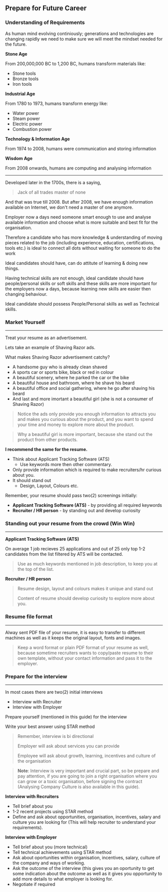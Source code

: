## Prepare for Future Career

### Understanding of Requirements

As human mind evolving continiously; generations and technologies are changing rapidly 
we need to make sure we will meet the mindset needed for the future.

**Stone Age**

From 200,000,000 BC to 1,200 BC, humans transform materials like:
- Stone tools
- Bronze tools
- Iron tools

**Industrial Age**

From 1780 to 1973, humans transform energy like:
- Water power
- Steam power
- Electric power
- Combustion power

**Technology & Information Age**

From 1974 to 2008, humans were communication and storing information

**Wisdom Age**

From 2008 onwards, humans are computing and analysing information

---

Developed later in the 1700s, there is a saying, 
>Jack of all trades master of none

And that was true till 2008.
But after 2008, we have enough information available on Internet, we don't need a master of one anymore.

Employer now a days need someone smart enough to use and analyse available information and choose what is more suitable and best fit for the organisation.

Therefore a candidate who has more knowledge & understanding of moving pieces related to the job (including experience, education, certifications, tools etc.) 
is ideal to connect all dots without waiting for someone to do the work

Ideal candidates should have, can do attitute of learning & doing new things.

Having technical skills are not enough, ideal candidate should have people/personal skills or soft skills and these skills are more important for the employers now a days, because learning new skills are easier then changing behaviour.

Ideal candidate should possess People/Personal skills as well as Technical skills.

### Market Yourself
---

Treat your resume as an advertisement.

Lets take an example of Shaving Razor ads.

What makes Shaving Razor advertisement catchy?
- A handsome guy who is already clean shaved 
- A sports car or sports bike, black or red in colour
- A beautiful scenery, where he parked the car or the bike
- A beautiful house and bathroom, where he shave his beard
- A beautiful office and social gathering, where he go after shaving his beard 
- And last and more imortant a beautiful girl (she is not a consumer of Shaving Razor)

>Notice the ads only provide you enough information to attracts you and makes you curious about the product, and you want to spend your time and money to explore more about the product.

>Why a beautiful girl is more important, because she stand out the product from other products.

**I recommend the same for the resume.**

- Think about Applicant Tracking Software (ATS)
  - Use keywords more then other commentary.
- Only provide information which is required to make recruiters/hr curious about you.
- It should stand out 
  - Design, Layout, Colours etc.

Remember, your resume should pass two(2) screenings initially:
- **Applicant Tracking Software (ATS)** - by providing all required keywords
- **Recruiter / HR person** - by standing out and develop curiosity

### Standing out your resume from the crowd (Win Win)
---
**Applicant Tracking Software (ATS)**

On average 1 job recieves 25 applications and out of 25 only top 1-2 candidates from the list filtered by ATS will be contacted.

> Use as much keywords mentioned in job description, to keep you at the top of the list.

**Recruiter / HR person**

> Resume design, layout and colours makes it unique and stand out
> 
> Content of resume should develop curiosity to explore more about you.

### Resume file format
---
Alway sent PDF file of your resume, it is easy to transfer to different machines as well as it keeps the original layout, fonts and images.

>Keep a word format or plain PDF format of your resume as well, because sometime recruiters wants to copy/paste resume to their own template, without your contact information and pass it to the employer.

### Prepare for the interview
---
In most cases there are two(2) initial interviews
- Interview with Recruiter 
- Interview with Employer

Prepare yourself (mentioned in this guide) for the interview 

Write your best answer using STAR method

>Remember, interview is bi directional 
>
>Employer will ask about services you can provide
>
>Employee will ask about growth, learning, incentives and culture of the organisation

>**Note**: Interview is very important and crucial part, so be prepare and pay attention, if you are going to join a right organisation where you can grow or a toxic organisation, before signing the contract (Analysing Company Culture is also available in this guide). 

**Interview with Recruiters**

- Tell brief about you
- 1-2 recent projects using STAR method
- Define and ask about opportunities, organisation, incentives, salary and culture you are looking for (This will help recruiter to understand your requirements).

**Interview with Employer**
- Tell brief about you (more technical)
- Tell technical achievements using STAR method 
- Ask about oportunities within organisation, incentives, salary, culture of the company and ways of working.
- Ask the outcome of the interview (this gives you an oportunity to get some indication about the outcome as well as it gives you opportunity to add more details to what employer is looking for.
- Negotiate if required

